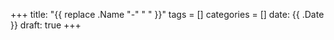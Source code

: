 +++
title: "{{ replace .Name "-" " " }}"
tags = []
categories = []
date: {{ .Date }}
draft: true
+++
